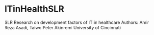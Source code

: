 # ITinHealthSLR
SLR Research on development factors of IT in healthcare
Authors: Amir Reza Asadi, Taiwo Peter Akinremi
University of Cincinnati
